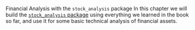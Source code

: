 Financial Analysis with the `stock_analysis` package
In this chapter we will build the [`stock_analysis` package](https://github.com/stefmolin/stock-analysis) using everything we learned in the book so far, and use it for some basic technical analysis of financial assets.
